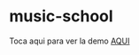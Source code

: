 # music-school
Toca aqui para ver la demo <a target="_blank" href="https://emusic-school.herokuapp.com/">AQUI <a/>
